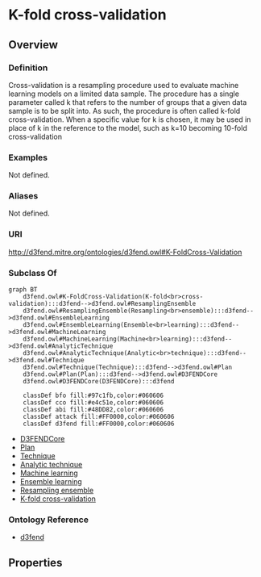 # K-fold cross-validation

## Overview

### Definition
Cross-validation is a resampling procedure used to evaluate machine learning models on a limited data sample. The procedure has a single parameter called k that refers to the number of groups that a given data sample is to be split into. As such, the procedure is often called k-fold cross-validation. When a specific value for k is chosen, it may be used in place of k in the reference to the model, such as k=10 becoming 10-fold cross-validation

### Examples
Not defined.

### Aliases
Not defined.

### URI
http://d3fend.mitre.org/ontologies/d3fend.owl#K-FoldCross-Validation

### Subclass Of
```mermaid
graph BT
    d3fend.owl#K-FoldCross-Validation(K-fold<br>cross-validation):::d3fend-->d3fend.owl#ResamplingEnsemble
    d3fend.owl#ResamplingEnsemble(Resampling<br>ensemble):::d3fend-->d3fend.owl#EnsembleLearning
    d3fend.owl#EnsembleLearning(Ensemble<br>learning):::d3fend-->d3fend.owl#MachineLearning
    d3fend.owl#MachineLearning(Machine<br>learning):::d3fend-->d3fend.owl#AnalyticTechnique
    d3fend.owl#AnalyticTechnique(Analytic<br>technique):::d3fend-->d3fend.owl#Technique
    d3fend.owl#Technique(Technique):::d3fend-->d3fend.owl#Plan
    d3fend.owl#Plan(Plan):::d3fend-->d3fend.owl#D3FENDCore
    d3fend.owl#D3FENDCore(D3FENDCore):::d3fend
    
    classDef bfo fill:#97c1fb,color:#060606
    classDef cco fill:#e4c51e,color:#060606
    classDef abi fill:#48DD82,color:#060606
    classDef attack fill:#FF0000,color:#060606
    classDef d3fend fill:#FF0000,color:#060606
```

- [D3FENDCore](/docs/ontology/reference/model/D3FENDCore/D3FENDCore.md)
- [Plan](/docs/ontology/reference/model/D3FENDCore/Plan/Plan.md)
- [Technique](/docs/ontology/reference/model/D3FENDCore/Plan/Technique/Technique.md)
- [Analytic technique](/docs/ontology/reference/model/D3FENDCore/Plan/Technique/Analytic%20technique/Analytic%20technique.md)
- [Machine learning](/docs/ontology/reference/model/D3FENDCore/Plan/Technique/Analytic%20technique/Machine%20learning/Machine%20learning.md)
- [Ensemble learning](/docs/ontology/reference/model/D3FENDCore/Plan/Technique/Analytic%20technique/Machine%20learning/Ensemble%20learning/Ensemble%20learning.md)
- [Resampling ensemble](/docs/ontology/reference/model/D3FENDCore/Plan/Technique/Analytic%20technique/Machine%20learning/Ensemble%20learning/Resampling%20ensemble/Resampling%20ensemble.md)
- [K-fold cross-validation](/docs/ontology/reference/model/D3FENDCore/Plan/Technique/Analytic%20technique/Machine%20learning/Ensemble%20learning/Resampling%20ensemble/K-fold%20cross-validation/K-fold%20cross-validation.md)


### Ontology Reference
- [d3fend](http://d3fend.mitre.org/ontologies/d3fend.owl#)

## Properties
